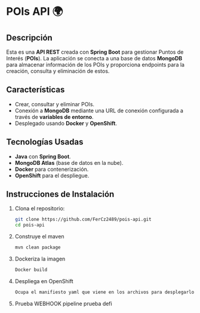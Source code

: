 # POIs API 🌍

## Descripción
Esta es una **API REST** creada con **Spring Boot** para gestionar Puntos de Interés (**POIs**). La aplicación se conecta a una base de datos **MongoDB** para almacenar información de los POIs y proporciona endpoints para la creación, consulta y eliminación de estos.

## Características
- Crear, consultar y eliminar POIs.
- Conexión a **MongoDB** mediante una URL de conexión configurada a través de **variables de entorno**.
- Desplegado usando **Docker** y **OpenShift**.

## Tecnologías Usadas
- **Java** con **Spring Boot**.
- **MongoDB Atlas** (base de datos en la nube).
- **Docker** para contenerización.
- **OpenShift** para el despliegue.

## Instrucciones de Instalación

1. Clona el repositorio:
   ```bash
   git clone https://github.com/FerCz2489/pois-api.git
   cd pois-api
2. Construye el maven
   ```bash
   mvn clean package
3. Dockeriza la imagen
   ```bash
   Docker build
4. Despliega en OpenShift
   ```bash
   Ocupa el manifiesto yaml que viene en los archivos para desplegarlo con comandos oc
5. Prueba WEBHOOK pipeline prueba defi
